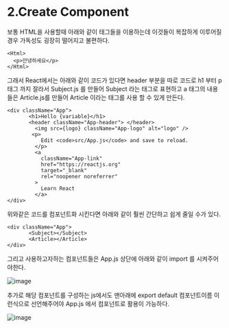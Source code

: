 # 2.Create Component
보통 HTML을 사용할때 아래와 같이 태그들을 이용하는데 이것들이 복잡하게 이루어질경우 가독성도 굉장히 떨어지고 불편하다.

~~~
<Html>
  <p>안녕하세요</p>
</Html>
~~~

그래서 React에서는 아래와 같이 코드가 있다면 header 부분을 따로 코드로 h1 부터 p 태그 까지 잘라서 Subject.js 를 만들어 Subject 라는 태그로  표현하고 a 태그의 내용들은 
Article.js를 만들어 Article 이라는 태그를 사용 할 수 있게 만든다.

~~~
<div className="App">
       <h1>Hello {variable}</h1>
       <header className="App-header"> </header>
         <img src={logo} className="App-logo" alt="logo" />
        <p>
           Edit <code>src/App.js</code> and save to reload.
         </p>
         <a
           className="App-link"
           href="https://reactjs.org"
           target="_blank"
           rel="noopener noreferrer"
         >
           Learn React
         </a>
</div>
~~~
위와같은 코드를 컴포넌트화 시킨다면 아래와 같이 훨씬 간단하고 쉽게 줄일 수가 있다. 
~~~
<div className="App">
       <Subject></Subject>
       <Article></Article>  
</div>
~~~
그리고 사용하고자하는 컴포넌트들은 App.js 상단에 아래와 같이 import 를 시켜주어야한다. 

![image](https://github.com/seunghunyu/reactStudy/assets/40010035/d08413ad-6e1d-4a38-ae69-ff4d6bd17f55)

추가로 해당 컴포넌트를 구성하는 js에서도 맨아래에 export default 컴포넌트이름  이런식으로 선언해주어야 App.js 에서 컴포넌트로 활용이 가능하다.

![image](https://github.com/seunghunyu/reactStudy/assets/40010035/7ebc783f-8434-4dfa-bac6-707b93596857)



